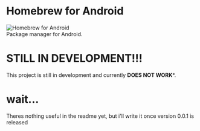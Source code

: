 # Homebrew for Android
![Homebrew for Android](https://i.imgur.com/6bNB1N5.png)  
Package manager for Android.

# STILL IN DEVELOPMENT!!!
This project is still in development and currently **DOES NOT WORK***.

# wait...
Theres nothing useful in the readme yet, but i'll write it once version 0.0.1 is released
